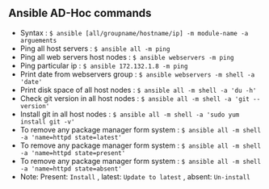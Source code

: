 ## Ansible AD-Hoc commands
- Syntax : `$ ansible [all/groupname/hostname/ip] -m module-name -a arguements`
- Ping all host servers : `$ ansible all -m ping`
- Ping all web servers host nodes : `$ ansible webservers -m ping`
- Ping particular ip : `$ ansible 172.132.1.8 -m ping`
- Print date from webservers group : `$ ansible webservers -m shell -a 'date'`
- Print disk space of all host nodes : `$ ansible all -m shell -a 'du -h'`
- Check git version in all host nodes : `$ ansible all -m shell -a 'git --version'`
- Install git in all host nodes : `$ ansible all -m shell -a 'sudo yum install git -v'`
- To remove any package manager form system : `$ ansible all -m shell -a 'name=httpd state=latest'`
- To remove any package manager form system : `$ ansible all -m shell -a 'name=httpd state=present'`
- To remove any package manager form system : `$ ansible all -m shell -a 'name=httpd state=absent'`
- Note: Present: `Install` , latest: `Update to latest` , absent: `Un-install`
